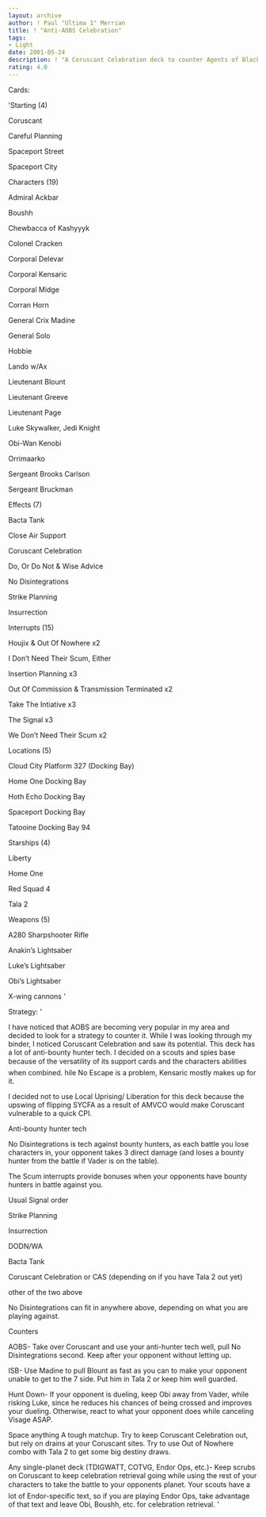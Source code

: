 ```yaml
---
layout: archive
author: ! Paul "Ultima 1" Merrian
title: ! "Anti-AOBS Celebration"
tags:
- Light
date: 2001-05-24
description: ! "A Coruscant Celebration deck to counter Agents of Black Sun."
rating: 4.0
---
```

Cards: 

'Starting (4) 

Coruscant 

Careful Planning 

Spaceport Street 

Spaceport City 


Characters (19) 

Admiral Ackbar 

Boushh 

Chewbacca of Kashyyyk 

Colonel Cracken 

Corporal Delevar 

Corporal Kensaric 

Corporal Midge 

Corran Horn 

General Crix Madine 

General Solo 

Hobbie

Lando w/Ax 

Lieutenant Blount 

Lieutenant Greeve 

Lieutenant Page 

Luke Skywalker, Jedi Knight 

Obi-Wan Kenobi 

Orrimaarko 

Sergeant Brooks Carlson 

Sergeant Bruckman 


Effects (7) 

Bacta Tank 

Close Air Support 

Coruscant Celebration 

Do, Or Do Not & Wise Advice 

No Disintegrations 

Strike Planning 

Insurrection 


Interrupts (15) 

Houjix & Out Of Nowhere x2 

I Don’t Need Their Scum, Either 

Insertion Planning x3 

Out Of Commission & Transmission Terminated x2 

Take The Intiative x3 

The Signal x3 

We Don’t Need Their Scum x2 


Locations (5) 

Cloud City Platform 327 (Docking Bay) 

Home One Docking Bay 

Hoth Echo Docking Bay 

Spaceport Docking Bay 

Tatooine Docking Bay 94 


Starships (4) 

Liberty 

Home One 

Red Squad 4

Tala 2 


Weapons (5) 

A280 Sharpshooter Rifle 

Anakin’s Lightsaber 

Luke’s Lightsaber 

Obi’s Lightsaber 

X-wing cannons '

Strategy: '

I have noticed that AOBS are becoming very popular in my area and decided to look for a strategy to counter it. While I was looking through my binder, I noticed Coruscant Celebration and saw its potential. This deck has a lot of anti-bounty hunter tech. I decided on a scouts and spies base because of the versatility of its support cards and the characters abilities when combined. hile No Escape is a problem, Kensaric mostly makes up for it. 


I decided not to use Local Uprising/ Liberation for this deck because the upswing of flipping SYCFA as a result of AMVCO would make Coruscant vulnerable to a quick CPI.


Anti-bounty hunter tech 

No Disintegrations is tech against bounty hunters, as each battle you lose characters in, your opponent takes 3 direct damage (and loses a bounty hunter from the battle if Vader is on the table). 

The Scum interrupts provide bonuses when your opponents have bounty hunters in battle against you. 


Usual Signal order 

Strike Planning 

Insurrection 

DODN/WA 

Bacta Tank 

Coruscant Celebration or CAS (depending on if you have Tala 2 out yet) 

other of the two above 

No Disintegrations can fit in anywhere above, depending on what you are playing against. 


Counters 

AOBS- Take over Coruscant and use your anti-hunter tech well, pull No Disintegrations second. Keep after your opponent without letting up. 

ISB- Use Madine to pull Blount as fast as you can to make your opponent unable to get to the 7 side. Put him in Tala 2 or keep him well guarded. 

Hunt Down- If your opponent is dueling, keep Obi away from Vader, while risking Luke, since he reduces his chances of being crossed and improves your dueling. Otherwise, react to what your opponent does while canceling Visage ASAP. 

Space anything A tough matchup. Try to keep Coruscant Celebration out, but rely on drains at your Coruscant sites. Try to use Out of Nowhere combo with Tala 2 to get some big destiny draws. 

Any single-planet deck (TDIGWATT, COTVG, Endor Ops, etc.)- Keep scrubs on Coruscant to keep celebration retrieval going while using the rest of your characters to take the battle to your opponents planet. Your scouts have a lot of Endor-specific text, so if you are playing Endor Ops, take advantage of that text and leave Obi, Boushh, etc. for celebration retrieval.  '